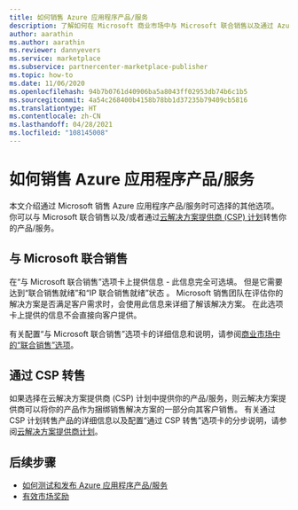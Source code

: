 ```yaml
---
title: 如何销售 Azure 应用程序产品/服务
description: 了解如何在 Microsoft 商业市场中与 Microsoft 联合销售以及通过 Azure 应用程序产品/服务的云解决方案提供商 (CSP) 计划选项进行转售。
author: aarathin
ms.author: aarathin
ms.reviewer: dannyevers
ms.service: marketplace
ms.subservice: partnercenter-marketplace-publisher
ms.topic: how-to
ms.date: 11/06/2020
ms.openlocfilehash: 94b7b0761d40906ba5a8043ff02953db74b6c1b5
ms.sourcegitcommit: 4a54c268400b4158b78bb1d37235b79409cb5816
ms.translationtype: HT
ms.contentlocale: zh-CN
ms.lasthandoff: 04/28/2021
ms.locfileid: "108145008"
---
```

# <a name="how-to-sell-your-azure-application-offer"></a>如何销售 Azure 应用程序产品/服务

本文介绍通过 Microsoft 销售 Azure 应用程序产品/服务时可选择的其他选项。 你可以与 Microsoft 联合销售以及/或者通过[云解决方案提供商 (CSP) 计划](cloud-solution-providers.md)转售你的产品/服务。

## <a name="co-sell-with-microsoft"></a>与 Microsoft 联合销售

在“与 Microsoft 联合销售”选项卡上提供信息 - 此信息完全可选填。 但是它需要达到“联合销售就绪”和“IP 联合销售就绪”状态 。 Microsoft 销售团队在评估你的解决方案是否满足客户需求时，会使用此信息来详细了解该解决方案。 在此选项卡上提供的信息不会直接向客户提供。

有关配置“与 Microsoft 联合销售”选项卡的详细信息和说明，请参阅[商业市场中的“联合销售”选项](./co-sell-configure.md)。

## <a name="resell-through-csps"></a>通过 CSP 转售

如果选择在云解决方案提供商 (CSP) 计划中提供你的产品/服务，则云解决方案提供商可以将你的产品作为捆绑销售解决方案的一部分向其客户销售。 有关通过 CSP 计划转售产品的详细信息以及配置“通过 CSP 转售”选项卡的分步说明，请参阅[云解决方案提供商计划](cloud-solution-providers.md)。

## <a name="next-steps"></a>后续步骤

- [如何测试和发布 Azure 应用程序产品/服务](create-new-azure-apps-offer-test-publish.md)
- [有效市场奖励](partner-center-portal/marketplace-rewards.md)
